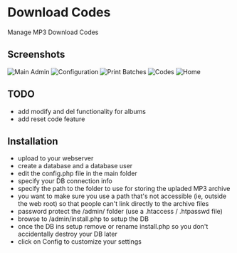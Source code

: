 Download Codes
=============

Manage MP3 Download Codes

Screenshots
-------------
![Main Admin](https://raw.github.com/hiegdk/downloadcodes/master/screenshots/main_admin_screen.png "Main Admin")
![Configuration](https://raw.github.com/hiegdk/downloadcodes/master/screenshots/config_screen.png "Configuration")
![Print Batches](https://raw.github.com/hiegdk/downloadcodes/master/screenshots/print_batch_screen.png "Print Batches")
![Codes](https://raw.github.com/hiegdk/downloadcodes/master/screenshots/codes.png "codes")
![Home](https://raw.github.com/hiegdk/downloadcodes/master/screenshots/home_screen.png "Home")


TODO
-------------
* add modify and del functionality for albums
* add reset code feature

Installation
------------
* upload to your webserver
* create a database and a database user
* edit the config.php file in the main folder
* specify your DB connection info
* specify the path to the folder to use for storing the upladed MP3 archive
* you want to make sure you use a path that's not accessible (ie, outside the web root) so that people can't link directly to the archive files
* password protect the /admin/ folder (use a .htaccess / .htpasswd file)
* browse to /admin/install.php to setup the DB
* once the DB ins setup remove or rename install.php so you don't accidentally destroy your DB later
* click on Config to customize your settings